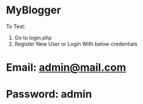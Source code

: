 # MyBlogger

To Test:
1. Go to login.php
2. Register New User or
Login With below credentials

# Email: admin@mail.com
# Password: admin

